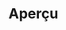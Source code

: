 ---
layout: overview.njk
tags: 
    - level3
    - dshome
key: overview-mobile_fr
system: lean
title: Aperçu
alternativetitle: Mobile
parent: mobile_fr
order: 1
basics: true
components: true
availablelanguages: 
    - de
    - en
---